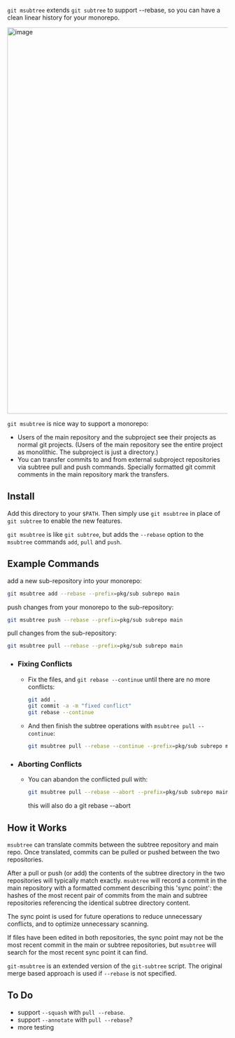 `git msubtree` extends `git subtree` to support --rebase, so you can have a clean linear history for your monorepo.

<img width="882" alt="image" src="https://user-images.githubusercontent.com/63816/216511723-7c5bbe89-6503-451d-b1a9-4f4863077a2c.png">

`git msubtree` is nice way to support a monorepo:

- Users of the main repository and the subproject see their projects as
  normal git projects. (Users of the main repository see the entire project as monolithic.
  The subproject is just a directory.)
- You can transfer commits to and from external subproject repositories via subtree pull and push
  commands. Specially formatted git commit comments in the main repository mark the
  transfers.


## Install

Add this directory to your `$PATH`.
Then simply use `git msubtree` in place of `git subtree` to enable the new features.

`git msubtree` is like `git subtree`, but adds the `--rebase` option to the `msubtree` commands `add`, `pull` and `push`.

## Example Commands

add a new sub-repository into your monorepo:

```sh
git msubtree add --rebase --prefix=pkg/sub subrepo main
```

push changes from your monorepo to the sub-repository:

```sh
git msubtree push --rebase --prefix=pkg/sub subrepo main
```

pull changes from the sub-repository:

```sh
git msubtree pull --rebase --prefix=pkg/sub subrepo main
```


- ### Fixing Conflicts

  - Fix the files, and `git rebase --continue` until there are no more conflicts:

    ```sh
    git add .
    git commit -a -m "fixed conflict"
    git rebase --continue
    ```

  - And then finish the subtree operations with `msubtree pull --continue`:

    ```sh
    git msubtree pull --rebase --continue --prefix=pkg/sub subrepo main
    ```

- ### Aborting Conflicts
  - You can abandon the conflicted pull with:
    ```sh
    git msubtree pull --rebase --abort --prefix=pkg/sub subrepo main
    ```
    this will also do a git rebase --abort


## How it Works

`msubtree` can translate commits between the subtree repository and main repo.
Once translated, commits can be pulled or pushed between the two repositories.

After a pull or push (or add) the contents of the subtree directory in the two
repositories will typically match exactly. `msubtree` will record a
commit in the main repository with a formatted comment describing this 'sync point':
the hashes of the most recent pair of commits from the main and subtree repositories
referencing the identical subtree directory content.

The sync point is used for future operations to reduce unnecessary conflicts, and to optimize
unnecessary scanning.

If files have been edited in both repositories, the sync point may not be the most recent commit
in the main or subtree repositories, but `msubtree` will search for the most recent sync
point it can find.

`git-msubtree` is an extended version of the `git-subtree` script. 
The original merge based approach is used if `--rebase` is not specified.

## To Do
- support `--squash` with `pull --rebase`. 
- support `--annotate` with `pull --rebase`?
- more testing
